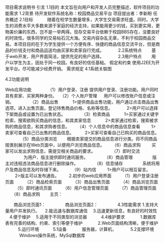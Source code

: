 项目需求说明书
引言
1.1目的
本文旨在向用户和开发人员完整描述，软件项目的功能需求
1.2背景
待开发软件系统名称：校园商品交易平台
项目提出者：李新盼
任务概述
2.1目标
　　　随着在校学生数量增多，大学生交易需求旺盛。同时。大学生的消费水平大多数来源于家庭的经济支持，如果能用更少的钱，买到更实用，更物美价廉的东西，岂不是一举两得。现存交易平台依赖于校园BBS存在，没要良好的时效性。很多同学的交易帖石沉大海。交易内容杂乱无章，不利于校园商品交易。本项目目的在于为学生提供一个方便有序、快捷的商品信息交流平台，但是商品的价钱支付和商品运送均由买家和卖家自行完成。
　　　2.2系统特点
　　基于web开发，用户界面简洁，提供充足的用户选择。
　　　2.3用户特点
　　用户以学生为主，因处于同一校园，有良好的信任基础。
假定和约束
使用J2EE为开发平台。尽可能减少经费开销。
需求规定
4.1系统关联图

4.2功能说明

Web应用功能
　　　　（1）用户登录、注册
  		提供用户登录、注册功能。用户同时具有卖家、买家两种身份。
　（2）个人账户管理
　		用户可以修改账户信息或注销。
　　　　（2）商品出售
　　　1>提供商品出售功能，用户通过点击商品出售选项，进入出售页面，登记待售商品价格、名称等信息。
　　　2>用户可以选择下架商品或设置为已出售状态。
　　　　（3）检索商品
　　　1>买家通过关键字检索，搜索欲购买商品的信息，和其卖家信息
　　　2>卖家通过检索，搜索被求购的商品信息，和其求购者信息。
　　（4）个人信息中的商品信息查看
　　		1>卖家可查看自己已出售的商品信息。
　　		2>买家可查看自己已购买的商品信息。
　　　　（5）商品分类浏览
　　根据卖家提交的商品信息进行分类。将不同商品按类别展示在Web页面中，以便用户浏览商品信息。
　　（6）商品求购
　　		买家可以发出求购信息，需提交相关商品的要求。
　　　　（7）即时交流
　　　　		为用户、版主提供即时通讯服务。
　　　　（8）商品管理
　　　　		版主对违规违法商品信息进行删除操作。
　　　　（8）信息储存
　　　　		系统将用户及商品信息及时存储下来。
　　	（9）站内信
　　		1>用户可以相互留言。
　　		2>版主可以发布通告。
　　2.初步的web应用界面
　　	（1）用户登录注册页面
　　	（2）商品检索页面
　　	（3）商品出售页面
　　	（4）商品浏览页面
　　	（5）即时通讯页面
　　	（6）用户信息管理页面
　　	（7）商品管理页面
　　（8）商品求购
　　主页：


　　商品浏览页面1：
　　
　　商品浏览页面2：
　　
　　4.3性能需求
		1.支持大量用户并发执行。
　2.能迅速与数据库通信
　3.迅速更新信息，有良好的时效性
　4.便于维护
　5.适用于不同类型的浏览器
　　　4.4维护要求
　　　	1.数据库表有完善的结构、约束、索引等便于维护
　　　	2.Web页面结构清晰，便于维护
　　　5.运行环境
　　　5.1设备
　　　	服务器，计算机，
　　　5.2支撑环境
　　　	Windows操作系统，MySql数据库
